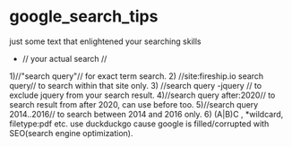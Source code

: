 # google_search_tips
just some text that enlightened your searching skills

* // your actual search //

1)//"search query"// for exact term search. 
2) //site:fireship.io search query// to search within that site only.
3) //search query -jquery // to exclude jquery from your search result.
4)//search query after:2020// to search result from after 2020, can use before too.
5)//search query 2014..2016// to search between 2014 and 2016 only.
6) (A|B)C , *wildcard, filetype:pdf etc. use duckduckgo cause google is filled/corrupted with SEO(search engine optimization).
